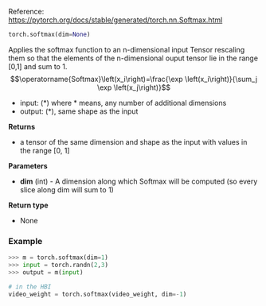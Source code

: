 Reference: https://pytorch.org/docs/stable/generated/torch.nn.Softmax.html

```python
torch.softmax(dim=None)
```

Applies the softmax function to an n-dimensional input Tensor rescaling them so that the elements of the n-dimensional ouput tensor lie in the range [0,1] and sum to 1. 
$$\operatorname{Softmax}\left(x_i\right)=\frac{\exp \left(x_i\right)}{\sum_j \exp \left(x_j\right)}$$
* input: (\*) where \* means, any number of additional dimensions
* output: (\*), same shape as the input

**Returns**
- a tensor of the same dimension and shape as the input with values in the range [0, 1]

**Parameters**
- **dim** (int) - A dimension along which Softmax will be computed (so every slice along dim will sum to 1)

**Return type**
- None

### Example
```python
>>> m = torch.softmax(dim=1)
>>> input = torch.randn(2,3)
>>> output = m(input)
```

```python
# in the HBI
video_weight = torch.softmax(video_weight, dim=-1)
```
